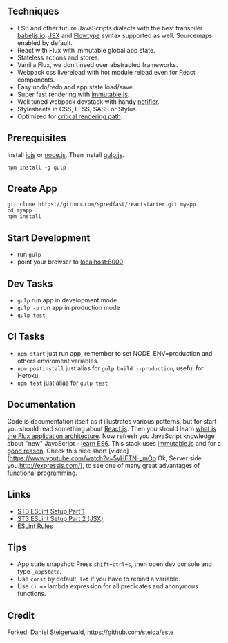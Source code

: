 ## Techniques

- ES6 and other future JavaScripts dialects with the best transpiler [babeljs.io](https://babeljs.io/). [JSX](http://facebook.github.io/react/docs/jsx-in-depth.html) and [Flowtype](http://flowtype.org/) syntax supported as well. Sourcemaps enabled by default.
- React with Flux with immutable global app state.
- Stateless actions and stores.
- Vanilla Flux, we don't need over abstracted frameworks.
- Webpack css livereload with hot module reload even for React components.
- Easy undo/redo and app state load/save.
- Super fast rendering with [immutable.js](http://facebook.github.io/immutable-js).
- Well tuned webpack devstack with handy [notifier](https://github.com/mikaelbr/node-notifier).
- Stylesheets in CSS, LESS, SASS or Stylus.
- Optimized for [critical rendering path](https://developers.google.com/web/fundamentals/performance/critical-rendering-path).

## Prerequisites

Install [iojs](https://iojs.org/) or [node.js](http://nodejs.org).
Then install [gulp.js](http://gulpjs.com/).
```shell
npm install -g gulp
```

## Create App

```shell
git clone https://github.com/spredfast/reactstarter.git myapp
cd myapp
npm install
```

## Start Development

- run `gulp`
- point your browser to [localhost:8000](http://localhost:8000)

## Dev Tasks

- `gulp` run app in development mode
- `gulp -p` run app in production mode
- `gulp test`

## CI Tasks

- `npm start` just run app, remember to set NODE_ENV=production and others enviroment variables.
- `npm postinstall` just alias for `gulp build --production`, useful for Heroku.
- `npm test` just alias for `gulp test`


## Documentation

Code is documentation itself as it illustrates various patterns, but for start you should read something about [React.js](http://facebook.github.io/react/). Then you should learn [what is the Flux application architecture](https://medium.com/brigade-engineering/what-is-the-flux-application-architecture-b57ebca85b9e). Now refresh you JavaScript knowledge about "new" JavaScript - [learn ES6](https://babeljs.io/docs/learn-es6/). This stack uses [immutable.js](http://facebook.github.io/immutable-js/) and for a [good reason](https://github.com/facebook/immutable-js/#the-case-for-immutability). Check this nice short [video](https://www.youtube.com/watch?v=5yHFTN-_mOo Ok, Server side you.http://expressjs.com/), to see one of many great advantages of [functional programming](http://www.smashingmagazine.com/2014/07/02/dont-be-scared-of-functional-programming/).

## Links

- [ST3 ESLint Setup Part 1](https://medium.com/@dan_abramov/lint-like-it-s-2015-6987d44c5b48)
- [ST3 ESLint Setup Part 2 (JSX)](https://github.com/yannickcr/eslint-plugin-react)
- [ESLint Rules](http://eslint.org/docs/rules/)


## Tips

- App state snapshot: Press `shift+ctrl+s`, then open dev console and type `_appState`.
- Use `const` by default, `let` if you have to rebind a variable.
- Use `() =>` lambda expression for all predicates and anonymous functions.


## Credit

Forked: Daniel Steigerwald, https://github.com/steida/este
